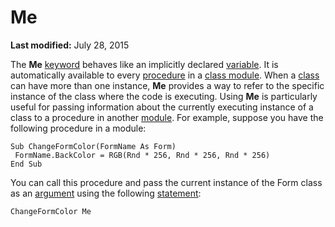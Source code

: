 
# Me <keyword>

 **Last modified:** July 28, 2015

The  **Me** [keyword](b8bdf64f-5920-1ae9-16d0-b26d09524a30.md) behaves like an implicitly declared [variable](b8bdf64f-5920-1ae9-16d0-b26d09524a30.md). It is automatically available to every  [procedure](b8bdf64f-5920-1ae9-16d0-b26d09524a30.md) in a [class module](b8bdf64f-5920-1ae9-16d0-b26d09524a30.md). When a  [class](b8bdf64f-5920-1ae9-16d0-b26d09524a30.md) can have more than one instance, **Me** provides a way to refer to the specific instance of the class where the code is executing. Using **Me** is particularly useful for passing information about the currently executing instance of a class to a procedure in another [module](b8bdf64f-5920-1ae9-16d0-b26d09524a30.md). For example, suppose you have the following procedure in a module:



```
Sub ChangeFormColor(FormName As Form) 
 FormName.BackColor = RGB(Rnd * 256, Rnd * 256, Rnd * 256) 
End Sub 

```

You can call this procedure and pass the current instance of the Form class as an  [argument](b8bdf64f-5920-1ae9-16d0-b26d09524a30.md) using the following [statement](b8bdf64f-5920-1ae9-16d0-b26d09524a30.md):



```
ChangeFormColor Me 

```

